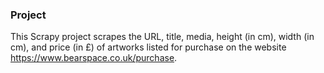 ### Project 
This Scrapy project scrapes the URL, title, media, height (in cm), width (in cm), and price (in £) of artworks listed for purchase on the website https://www.bearspace.co.uk/purchase.
